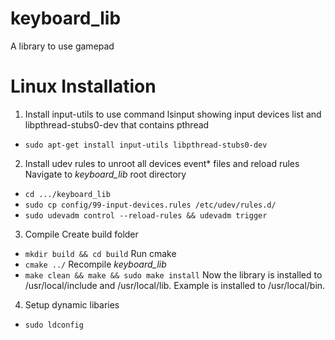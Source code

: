 # keyboard_lib
A library to use gamepad

# Linux Installation

1. Install input-utils to use command lsinput showing input devices list and libpthread-stubs0-dev that contains pthread
  * `sudo apt-get install input-utils libpthread-stubs0-dev`

2. Install udev rules to unroot all devices event* files and reload rules
  Navigate to *keyboard_lib* root directory
  * `cd .../keyboard_lib`
  * `sudo cp config/99-input-devices.rules /etc/udev/rules.d/`
  * `sudo udevadm control --reload-rules && udevadm trigger`

3. Compile
  Create build folder
  * `mkdir build && cd build`
  Run cmake
  * `cmake ../`
  Recompile *keyboard_lib*
  * `make clean && make && sudo make install`
  Now the library is installed to /usr/local/include and /usr/local/lib. Example is installed to /usr/local/bin.

4. Setup dynamic libaries
  * `sudo ldconfig`
